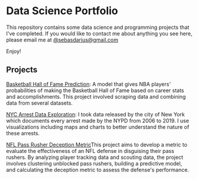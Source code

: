 # Data Science Portfolio

This repository contains some data science and programming projects that I've completed. If you would like to contact me about anything you see here, please email me at [@sebasdarius@gmail.com](mailto:sebasdarius@gmail.com)

Enjoy!

## Projects

[Basketball Hall of Fame Prediction](https://github.com/sebasdarius/data_science_portfolio/blob/master/Basketball_HOF/Model_Selection.ipynb): A model that gives NBA players' probabilities of making the Basketball Hall of Fame based on career stats and accomplishments. This project involved scraping data and combining data from several datasets.

[NYC Arrest Data Exploration](https://github.com/sebasdarius/data_science_portfolio/blob/master/NYC_Arrests_EDA.ipynb): I took data released by the city of New York which documents every arrest made by the NYPD from 2006 to 2019. I use visualizations including maps and charts to better understand the nature of these arrests.

[NFL Pass Rusher Deception Metric](https://github.com/sebasdarius/data_science_portfolio/blob/master/o_line_analysis/disguise_score.ipynb)This project aims to develop a metric to evaluate the effectiveness of an NFL defense in disguising their pass rushers. By analyzing player tracking data and scouting data, the project involves clustering unblocked pass rushers, building a predictive model, and calculating the deception metric to assess the defense's performance.